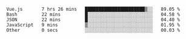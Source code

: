<!--START_SECTION:waka-->

```text
Vue.js       7 hrs 26 mins   ██████████████████████▒░░   89.05 %
Bash         22 mins         █░░░░░░░░░░░░░░░░░░░░░░░░   04.58 %
JSON         22 mins         █░░░░░░░░░░░░░░░░░░░░░░░░   04.40 %
JavaScript   9 mins          ▒░░░░░░░░░░░░░░░░░░░░░░░░   01.95 %
Other        0 secs          ░░░░░░░░░░░░░░░░░░░░░░░░░   00.03 %
```

<!--END_SECTION:waka-->
